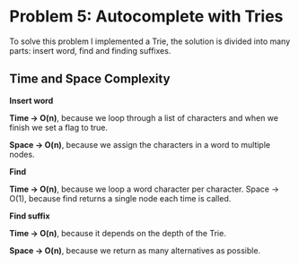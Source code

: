 # Problem 5: Autocomplete with Tries

To solve this problem I implemented a Trie, the solution is divided into many parts: ​insert word​,
find ​and ​finding​ ​suffixes.

## Time and Space Complexity

**Insert word**

**Time → O(n)**, because we loop through a list of characters and when we finish we set a flag to true.

**Space → O(n)**, because we assign the characters in a word to multiple nodes.

**Find**

**Time → O(n)**, because we loop a word character per character. Space → O(1), because find returns a single node each time is called.

**Find suffix**

**Time → O(n)**, because it depends on the depth of the Trie.

**Space → O(n)**, because we return as many alternatives as possible.